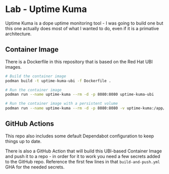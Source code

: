 # Lab - Uptime Kuma

Uptime Kuma is a dope uptime monitoring tool - I was going to build one but this one actually does most of what I wanted to do, even if it is a primative architecture.

## Container Image

There is a Dockerfile in this repository that is based on the Red Hat UBI images.

```bash
# Build the container image
podman build -t uptime-kuma-ubi -f Dockerfile .

# Run the container image
podman run --name uptime-kuma --rm -d -p 8080:8080 uptime-kuma-ubi

# Run the container image with a persistent volume
podman run --name uptime-kuma --rm -d -p 8080:8080 -v uptime-kuma:/app/data uptime-kuma-ubi

```

## GitHub Actions

This repo also includes some default Dependabot configuration to keep things up to date.

There is also a GitHub Action that will build this UBI-based Container Image and push it to a repo - in order for it to work you need a few secrets added to the GitHub repo.  Reference the first few lines in that `build-and-push.yml` GHA for the needed secrets.
